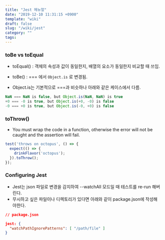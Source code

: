 ```yaml
---
title: "Jest 메뉴얼"
date: "2019-12-10 11:31:15 +0900"
template: "wiki"
draft: false
slug: "/wiki/jest"
category: ""
tags:
---
```


### toBe vs toEqual

- toEqual() : 객체의 속성과 값이 동일한지, 배열의 요소가 동일한지 비교할 때 쓰임.

- toBe() : === 에서 `Object.is` 로 변경됨.

- Object.is는 기본적으로 ===과 비슷하나 아래와 같은 케이스에서 다름.

```javascript
NaN === NaN is false, but Object.is(NaN, NaN) is true
+0 === -0 is true, but Object.is(+0, -0) is false
-0 === +0 is true, but Object.is(-0, +0) is false
```

### toThrow()

- You must wrap the code in a function, otherwise the error will not be caught and the assertion will fail.

```javascript
test('throws on octopus', () => {
  expect(() => {
    drinkFlavor('octopus');
  }).toThrow();
});
```

### Configuring Jest

- Jest는 json 파일로 변경을 감지하여 --watchAll 모드일 때 테스트를 re-run 해버린다.
- 무시하고 싶은 파일이나 디렉토리가 있다면 아래와 같이 package.json에 작성해야한다.

```json
// package.json

jest: {
  "watchPathIgnorePatterns": [ "/path/file" ]
}
```
